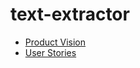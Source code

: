 # text-extractor

- [Product Vision](https://github.com/sabinadayanova/text-extractor/blob/main/product_vision.md)
- [User Stories](https://github.com/sabinadayanova/text-extractor/blob/main/user_stories.md)
